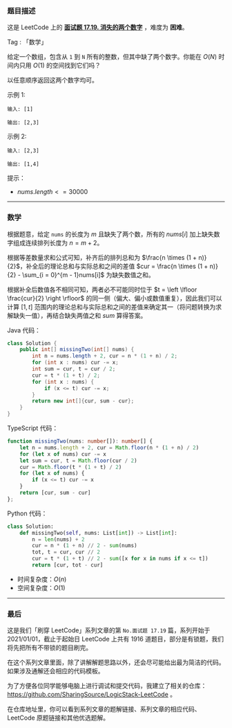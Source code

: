 ### 题目描述

这是 LeetCode 上的 **[面试题 17.19. 消失的两个数字](https://leetcode.cn/problems/missing-two-lcci/solution/by-ac_oier-pgeh/)** ，难度为 **困难**。

Tag : 「数学」



给定一个数组，包含从 `1` 到 `N` 所有的整数，但其中缺了两个数字。你能在 $O(N)$ 时间内只用 $O(1)$ 的空间找到它们吗？

以任意顺序返回这两个数字均可。

示例 1:
```
输入: [1]

输出: [2,3]
```
示例 2:
```
输入: [2,3]

输出: [1,4]
```
提示：
* $nums.length <= 30000$

---

### 数学

根据题意，给定 `nums` 的长度为 $m$ 且缺失了两个数，所有的 $nums[i]$ 加上缺失数字组成连续排列长度为 $n = m + 2$。

根据等差数量求和公式可知，补齐后的排列总和为 $\frac{n \times (1 + n)}{2}$，补全后的理论总和与实际总和之间的差值 $cur = \frac{n \times (1 + n)}{2} - \sum_{i = 0}^{m - 1}nums[i]$ 为缺失数值之和。

根据补全后数值各不相同可知，两者必不可能同时位于 $t = \left \lfloor \frac{cur}{2} \right \rfloor$ 的同一侧（偏大、偏小或数值重复），因此我们可以计算 $[1, t]$ 范围内的理论总和与实际总和之间的差值来确定其一（将问题转换为求解缺失一值），再结合缺失两值之和 $sum$ 算得答案。

Java 代码：
```Java
class Solution {
    public int[] missingTwo(int[] nums) {
        int n = nums.length + 2, cur = n * (1 + n) / 2;
        for (int x : nums) cur -= x;
        int sum = cur, t = cur / 2;
        cur = t * (1 + t) / 2;
        for (int x : nums) {
            if (x <= t) cur -= x;
        }
        return new int[]{cur, sum - cur};
    }
}
```
TypeScript 代码：
```TypeScript
function missingTwo(nums: number[]): number[] {
    let n = nums.length + 2, cur = Math.floor(n * (1 + n) / 2)
    for (let x of nums) cur -= x
    let sum = cur, t = Math.floor(cur / 2)
    cur = Math.floor(t * (1 + t) / 2)
    for (let x of nums) {
        if (x <= t) cur -= x
    }
    return [cur, sum - cur]
};
```
Python 代码：
```Python
class Solution:
    def missingTwo(self, nums: List[int]) -> List[int]:
        n = len(nums) + 2
        cur = n * (1 + n) // 2 - sum(nums)
        tot, t = cur, cur // 2
        cur = t * (1 + t) // 2 - sum([x for x in nums if x <= t])
        return [cur, tot - cur]
```
* 时间复杂度：$O(n)$
* 空间复杂度：$O(1)$

---

### 最后

这是我们「刷穿 LeetCode」系列文章的第 `No.面试题 17.19` 篇，系列开始于 2021/01/01，截止于起始日 LeetCode 上共有 1916 道题目，部分是有锁题，我们将先把所有不带锁的题目刷完。

在这个系列文章里面，除了讲解解题思路以外，还会尽可能给出最为简洁的代码。如果涉及通解还会相应的代码模板。

为了方便各位同学能够电脑上进行调试和提交代码，我建立了相关的仓库：https://github.com/SharingSource/LogicStack-LeetCode 。

在仓库地址里，你可以看到系列文章的题解链接、系列文章的相应代码、LeetCode 原题链接和其他优选题解。

